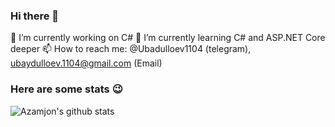 ### Hi there 👋

🔭 I’m currently working on C# 
🌱 I’m currently learning C# and ASP.NET Core deeper 
📫 How to reach me: @Ubadulloev1104 (telegram),  ubaydulloev.1104@gmail.com (Email) 

### Here are some stats :wink:
![Azamjon's github stats](https://github-readme-stats.vercel.app/api?username=Ubaydulloev1104&show_icons=true&theme=radical)

